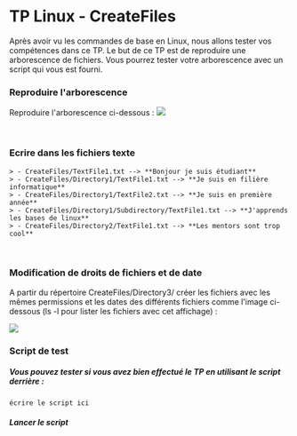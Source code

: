 # TP Linux - CreateFiles

Après avoir vu les commandes de base en Linux, nous allons tester vos compétences dans ce TP.
Le but de ce TP est de reproduire une arborescence de fichiers. Vous pourrez tester votre arborescence avec un script qui vous est fourni.
<br>

### Reproduire l'arborescence

Reproduire l'arborescence ci-dessous :
<img src="https://imgur.com/zyB3bFa">

<br>

### Ecrire dans les fichiers texte

``` 
> - CreateFiles/TextFile1.txt --> **Bonjour je suis étudiant**
> - CreateFiles/Directory1/TextFile1.txt --> **Je suis en filière informatique**
> - CreateFiles/Directory1/TextFile2.txt --> **Je suis en première année**
> - CreateFiles/Directory1/Subdirectory/TextFile1.txt --> **J'apprends les bases de linux**
> - CreateFiles/Directory2/TextFile1.txt --> **Les mentors sont trop cool**
``` 

<br>

### Modification de droits de fichiers et de date

A partir du répertoire CreateFiles/Directory3/ créer les fichiers avec les mêmes permissions et les dates des différents fichiers comme l'image ci-dessous (ls -l pour lister les fichiers avec cet affichage) :

<img src="https://imgur.com/qR32mln">

<br>

### Script de test

##### Vous pouvez tester si vous avez bien effectué le TP en utilisant le script derrière :
```
écrire le script ici
```

##### Lancer le script